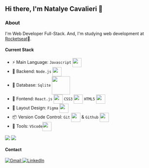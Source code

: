 ## Hi there, I'm Natalye Cavalieri 👋

### About
I'm Web Developer Full-Stack. And, I'm studying web development at [Rocketseat](https://www.rocketseat.com.br/)🚀.


#### Current Stack
- :zap: Main Language: `Javascript` <img align="center" height="30px" width="30px" src="https://cdn.jsdelivr.net/gh/devicons/devicon/icons/javascript/javascript-original.svg" />
- 📡 Backend: `Node.js` <img align="center" height="30px" width="30px" src="https://cdn.jsdelivr.net/gh/devicons/devicon/icons/nodejs/nodejs-original.svg" />
- 🏦 Database: `Sqlite` <img align="center" height="60px" width="60px" src="https://cdn.jsdelivr.net/gh/devicons/devicon/icons/sqlite/sqlite-original-wordmark.svg" />
- :tada: Fontend: `React.js` <img align="center" height="30px" width="30px" src="https://cdn.jsdelivr.net/gh/devicons/devicon/icons/react/react-original.svg" /> `CSS3` <img align="center" height="30px" width="30px" src="https://cdn.jsdelivr.net/gh/devicons/devicon/icons/css3/css3-original.svg" />    `HTML5` <img align="center" height="30px" width="30px"  src="https://cdn.jsdelivr.net/gh/devicons/devicon/icons/html5/html5-original.svg" />
- :art: Layout Design: `Figma` <img align="center" height="30px" width="30px" src="https://cdn.jsdelivr.net/gh/devicons/devicon/icons/figma/figma-original.svg" />
- :package: Version Code Control: `Git` <img align="center" height="30px" width="30px" src="https://cdn.jsdelivr.net/gh/devicons/devicon/icons/git/git-original.svg" />    & `Github` <img align="center" height="30px" width="30px" src="https://cdn.jsdelivr.net/gh/devicons/devicon/icons/github/github-original.svg" />  
- :wrench: Tools: `VScode`<img align="center" height="30px" width="30px" src="https://cdn.jsdelivr.net/gh/devicons/devicon/icons/vscode/vscode-original.svg" />

<div>
<picture>
  <source
    srcset="https://github-readme-stats.vercel.app/api?username=NatalyeCavalieri&show_icons=true&theme=radical"
    media="(prefers-color-scheme: dark)"
  />
  <source
    srcset="https://github-readme-stats.vercel.app/api?username=NatalyeCavalieri&show_icons=true"
    media="(prefers-color-scheme: dark), (prefers-color-scheme: no-preference)"
  />
  <img src="https://github-readme-stats.vercel.app/api?username=NatalyeCavalieri&show_icons=true" />
  
</picture>

  <img src="https://github-readme-stats.vercel.app/api/top-langs/?username=NatalyeCavalieri&layout=compact&theme=radical" />
  
#### Contact
<a href="mailto:cavalieridev@gmail.com" target="_blank">
<img src="https://img.shields.io/badge/Gmail-D14836?style=for-the-badge&logo=gmail&logoColor=white" alt="Gmail">
</a>
<a href="https://www.linkedin.com/in/natalyecavalieri/">
  <img src="https://img.shields.io/badge/LinkedIn-0077B5?style=for-the-badge&logo=linkedin&logoColor=white" alt="LinkedIn" target="_blank">
</a>

 




